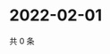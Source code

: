 # 2022-02-01

共 0 条

<!-- BEGIN WEIBO -->
<!-- 最后更新时间 Tue Feb 01 2022 02:21:55 GMT+0800 (China Standard Time) -->

<!-- END WEIBO -->
